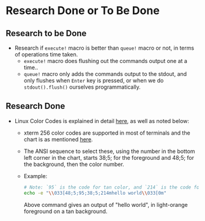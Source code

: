 # Research Done or To Be Done

## Research to be Done

- Research if `execute!` macro is better than `queue!` macro or not, in terms of operations time taken.
  - `execute!` macro does flushing out the commands output one at a time..
  - `queue!` macro only adds the commands output to the stdout, and only flushes when `Enter` key is pressed, or when we do `stdout().flush()` ourselves programmatically.

## Research Done

- Linux Color Codes is explained in detail [here](https://unix.stackexchange.com/a/124409), as well as noted below:

  - xterm 256 color codes are supported in most of terminals and the chart is as mentioned [here](./linux_color_codes_chart.png).
  - The ANSI sequence to select these, using the number in the bottom left corner in the chart, starts 38;5; for the foreground and 48;5; for the background, then the color number.
  - Example:

    ```sh
    # Note: `95` is the code for tan color, and `214` is the code for light orange
    echo -e "\\033[48;5;95;38;5;214mhello world\\033[0m"
    ```

    Above command gives an output of "hello world", in light-orange foreground on a tan background.
